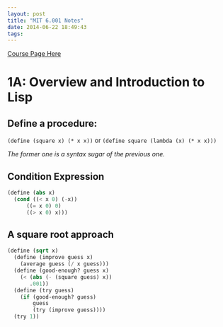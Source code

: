 ```yaml
---
layout: post
title: "MIT 6.001 Notes"
date: 2014-06-22 18:49:43
tags:
---
```


[Course Page Here](http://ocw.mit.edu/courses/electrical-engineering-and-computer-science/6-001-structure-and-interpretation-of-computer-programs-spring-2005/) 

# 1A: Overview and Introduction to Lisp

## Define a procedure:
`(define (square x) (* x x))` or `(define square (lambda (x) (* x x)))`

*The former one is a syntax sugar of the previous one.*

## Condition Expression

```lisp
(define (abs x)
  (cond ((< x 0) (-x))
      ((= x 0) 0)
      ((> x 0) x)))
```

## A square root approach

```lisp
(define (sqrt x)
  (define (improve guess x)
    (average guess (/ x guess)))
  (define (good-enough? guess x)
    (< (abs (- (square guess) x))
       .001))
  (define (try guess)
    (if (good-enough? guess)
        guess
        (try (improve guess))))
  (try 1))
```






